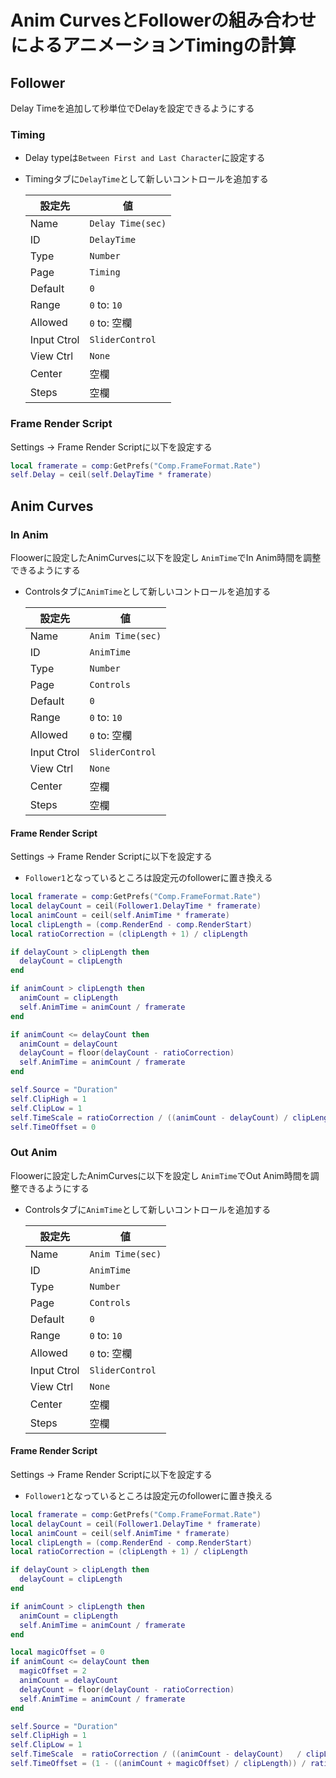 # Anim CurvesとFollowerの組み合わせによるアニメーションTimingの計算

## Follower

Delay Timeを追加して秒単位でDelayを設定できるようにする

### Timing

* Delay typeは`Between First and Last Character`に設定する
* Timingタブに`DelayTime`として新しいコントロールを追加する

  | 設定先 | 値 |
  | ---- | ---- |
  | Name | `Delay Time(sec)` |
  | ID | `DelayTime` |
  | Type | `Number` |
  | Page | `Timing` |
  | Default | `0` |
  | Range | `0` to: `10` |
  | Allowed | `0` to: 空欄 |
  | Input Ctrol | `SliderControl` |
  | View Ctrl | `None` |
  | Center | 空欄 |
  | Steps | 空欄 |

### Frame Render Script

Settings -> Frame Render Scriptに以下を設定する

```lua
local framerate = comp:GetPrefs("Comp.FrameFormat.Rate")
self.Delay = ceil(self.DelayTime * framerate)
```

## Anim Curves

### In Anim

Floowerに設定したAnimCurvesに以下を設定し
`AnimTime`でIn Anim時間を調整できるようにする

* Controlsタブに`AnimTime`として新しいコントロールを追加する

  | 設定先 | 値 |
  | ---- | ---- |
  | Name | `Anim Time(sec)` |
  | ID | `AnimTime` |
  | Type | `Number` |
  | Page | `Controls` |
  | Default | `0` |
  | Range | `0` to: `10` |
  | Allowed | `0` to: 空欄 |
  | Input Ctrol | `SliderControl` |
  | View Ctrl | `None` |
  | Center | 空欄 |
  | Steps | 空欄 |

#### Frame Render Script

Settings -> Frame Render Scriptに以下を設定する

* `Follower1`となっているところは設定元のfollowerに置き換える

```lua
local framerate = comp:GetPrefs("Comp.FrameFormat.Rate")
local delayCount = ceil(Follower1.DelayTime * framerate)
local animCount = ceil(self.AnimTime * framerate)
local clipLength = (comp.RenderEnd - comp.RenderStart)
local ratioCorrection = (clipLength + 1) / clipLength 

if delayCount > clipLength then
  delayCount = clipLength
end

if animCount > clipLength then
  animCount = clipLength
  self.AnimTime = animCount / framerate 
end

if animCount <= delayCount then
  animCount = delayCount
  delayCount = floor(delayCount - ratioCorrection)
  self.AnimTime = animCount / framerate
end

self.Source = "Duration"
self.ClipHigh = 1
self.ClipLow = 1
self.TimeScale = ratioCorrection / ((animCount - delayCount) / clipLength)
self.TimeOffset = 0
```

### Out Anim

Floowerに設定したAnimCurvesに以下を設定し
`AnimTime`でOut Anim時間を調整できるようにする

* Controlsタブに`AnimTime`として新しいコントロールを追加する

  | 設定先 | 値 |
  | ---- | ---- |
  | Name | `Anim Time(sec)` |
  | ID | `AnimTime` |
  | Type | `Number` |
  | Page | `Controls` |
  | Default | `0` |
  | Range | `0` to: `10` |
  | Allowed | `0` to: 空欄 |
  | Input Ctrol | `SliderControl` |
  | View Ctrl | `None` |
  | Center | 空欄 |
  | Steps | 空欄 |


#### Frame Render Script

Settings -> Frame Render Scriptに以下を設定する

* `Follower1`となっているところは設定元のfollowerに置き換える

```lua
local framerate = comp:GetPrefs("Comp.FrameFormat.Rate")
local delayCount = ceil(Follower1.DelayTime * framerate)
local animCount = ceil(self.AnimTime * framerate)
local clipLength = (comp.RenderEnd - comp.RenderStart)
local ratioCorrection = (clipLength + 1) / clipLength 

if delayCount > clipLength then
  delayCount = clipLength 
end

if animCount > clipLength then
  animCount = clipLength 
  self.AnimTime = animCount / framerate 
end

local magicOffset = 0
if animCount <= delayCount then
  magicOffset = 2
  animCount = delayCount
  delayCount = floor(delayCount - ratioCorrection)
  self.AnimTime = animCount / framerate
end

self.Source = "Duration"
self.ClipHigh = 1
self.ClipLow = 1
self.TimeScale  = ratioCorrection / ((animCount - delayCount)   / clipLength)
self.TimeOffset = (1 - ((animCount + magicOffset) / clipLength)) / ratioCorrection
```